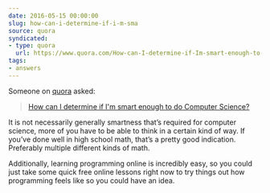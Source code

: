 ```yaml
---
date: 2016-05-15 00:00:00
slug: how-can-i-determine-if-i-m-sma
source: quora
syndicated:
- type: quora
  url: https://www.quora.com/How-can-I-determine-if-Im-smart-enough-to-do-Computer-Science/answer/Roy-Tang
tags:
- answers
---
```


Someone on [quora](https://quora.com) asked:

> [How can I determine if I'm smart enough to do Computer Science?](https://www.quora.com/How-can-I-determine-if-Im-smart-enough-to-do-Computer-Science/answer/Roy-Tang)


It is not necessarily generally smartness that’s required for computer science, more of you have to be able to think in a certain kind of way. If you’ve done well in high school math, that’s a pretty good indication. Preferably multiple different kinds of math.

Additionally, learning programming online is incredibly easy, so you could just take some quick free online lessons right now to try things out how programming feels like so you could have an idea.